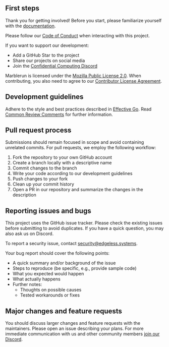 ## First steps
Thank you for getting involved! Before you start, please familiarize yourself with the [documentation](https://www.ego.dev/docs/introduction/).

Please follow our [Code of Conduct](CODE_OF_CONDUCT.md) when interacting with this project.

If you want to support our development:
* Add a GitHub Star to the project
* Share our projects on social media
* Join the [Confidential Computing Discord](https://discord.gg/rH8QTH56JN)

Marblerun is licensed under the [Mozilla Public License 2.0](LICENSE). When contributing, you also need to agree to our [Contributor License Agreement](https://cla-assistant.io/edgelesssys/ego).

## Development guidelines


Adhere to the style and best practices described in [Effective Go](https://golang.org/doc/effective_go.html). Read [Common Review Comments](https://github.com/golang/go/wiki/CodeReviewComments) for further information.


## Pull request process

Submissions should remain focused in scope and avoid containing unrelated commits.
For pull requests, we employ the following workflow:
1. Fork the repository to your own GitHub account
2. Create a branch locally with a descriptive name
3. Commit changes to the branch
4. Write your code according to our development guidelines
5. Push changes to your fork
6. Clean up your commit history
7. Open a PR in our repository and summarize the changes in the description


## Reporting issues and bugs
This project uses the GitHub issue tracker. Please check the existing issues before submitting to avoid duplicates. If you have a quick question, you may also ask us on Discord.

To report a security issue, contact security@edgeless.systems.

Your bug report should cover the following points:
*	A quick summary and/or background of the issue
*	Steps to reproduce (be specific, e.g., provide sample code)
*	What you expected would happen
*	What actually happens
*	Further notes:
    * Thoughts on possible causes
    * Tested workarounds or fixes

## Major changes and feature requests
You should discuss larger changes and feature requests with the maintainers. Please open an issue describing your plans. For more immediate communication with us and other community members [join our Discord](https://discord.com/invite/rH8QTH56JN).
